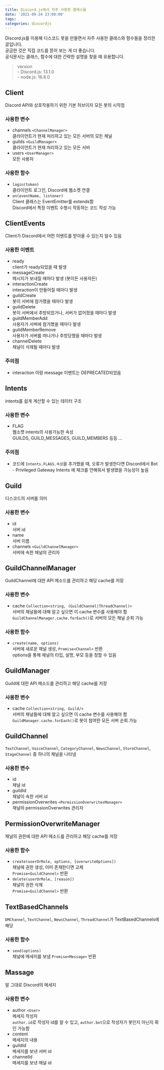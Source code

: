 ```yaml
---
title: Discord.js에서 자주 사용한 클래스들
date: '2021-09-24 23:00:00'
tags:
categories: discordjs
---
```


Discord.js를 이용해 디스코드 봇을 만들면서 자주 사용한 클래스와 함수들을 정리한 글입니다.  
궁금한 것은 직접 코드를 뜯어 보는 게 더 좋습니다.  
공식문서는 클래스, 함수에 대한 간략한 설명을 찾을 때 유용합니다.

> version  
> \- Discord.js: 13.1.0  
> \- node.js: 16.8.0

## Client

Discord API와 상호작용하기 위한 기본 허브이자 모든 봇의 시작점

### 사용한 변수

- channels `<ChannelManager>`  
   클라이언트가 현재 처리하고 있는 모든 서버의 모든 채널
- guilds `<GuildManager>`  
  클라이언트가 현재 처리하고 있는 모든 서버
- users `<UserManager>`  
  모든 사용자

### 사용한 함수

- `login(token)`  
  클라이언트 로그인, Discord에 웹소켓 연결
- `on(eventName, listener)`  
  Client 클래스는 EventEmitter를 extends함  
  Discord에서 특정 이벤트 수행시 작동하는 코드 작성 가능

## ClientEvents

Client가 Discord에서 어떤 이벤트를 받아올 수 있는지 알수 있음

### 사용한 이벤트

- ready  
  client가 ready되었을 때 발생
- messageCreate  
  메시지가 보내질 때마다 발생 (봇이든 사용자든)
- interactionCreate  
  interaction이 만들어질 때마다 발생
- guildCreate  
  봇이 서버에 참가했을 때마다 발생
- guildDelete  
  봇이 서버에서 추방되었거나, 서버가 없어졌을 때마다 발생
- guildMemberAdd  
  사용자가 서버에 참가했을 때마다 발생
- guildMemberRemove  
  사용자가 서버를 떠나거나 추방당했을 때마다 발생
- channelDelete  
  채널이 삭제될 때마다 발생

### 주의점

- interaction 이랑 message 이벤트는 DEPRECATED되었음

## Intents

intents를 쉽게 계산할 수 있는 데이터 구조

### 사용한 변수

- FLAG  
  웹소켓 intents의 사용가능한 속성  
  GUILDS, GUILD_MESSAGES, GUILD_MEMBERS 등등 ...

### 주의점

- 코드에 `Intents.FLAGS.속성`을 추가했을 때, 오류가 발생한다면 Discord에서 Bot - Privileged Gateway Intents 에 체크를 안해줘서 발생했을 가능성이 높음

## Guild

디스코드의 서버를 의미

### 사용한 변수

- id  
  서버 id
- name  
  서버 이름
- channels `<GuildChannelManager>`  
  서버에 속한 채널의 관리자

## GuildChannelManager

GuildChannel에 대한 API 메소드를 관리하고 해당 cache를 저장

### 사용한 변수

- cache `Collection<string, (GuildChannel|ThreadChannel)>`  
  서버의 채널들에 대해 알고 싶으면 이 cache 변수를 사용해야 함  
  `GuildChannelManager.cache.forEach()`로 서버의 모든 채널 순회 가능

### 사용한 함수

- `create(name, options)`  
  서버에 새로운 채널 생성, `Promise<Channel>` 반환  
  options을 통해 채널의 타입, 설명, 부모 등을 정할 수 있음

## GuildManager

Guild에 대한 API 메소드를 관리하고 해당 cache를 저장

### 사용한 변수

- cache `Collection<string, Guild/>`  
  서버의 채널들에 대해 알고 싶으면 이 cache 변수를 사용해야 함  
  `GuildManager.cache.forEach()`로 봇이 참여한 모든 서버 순회 가능

## GuildChannel

`TextChannel`, `VoiceChannel`, `CategoryChannel`, `NewsChannel`, `StoreChannel`, `StageChannel` 중 하나의 채널을 나타냄

### 사용한 변수

- id  
  채널 id
- guildId  
  채널이 속한 서버 id
- permissionOverwrites `<PermissionOverwritesManager>`  
  채널의 permissionOverwrites 관리자

## PermissionOverwriteManager

채널의 권한에 대한 API 메소드를 관리하고 해당 cache를 저장

### 사용한 함수

- `create(userOrRole, options, [overwriteOptions])`  
  채널에 권한 생성, 이미 존재한다면 교체  
  `Promise<GuildChannel>` 반환
- `delete(userOrRole, [reason])`  
  채널의 권한 삭제  
  `Promise<GuildChannel>` 반환

## TextBasedChannels

`DMChannel`, `TextChannel`, `NewsChannel`, `ThreadChannel`가 TextBasedChannels에 해당

### 사용한 함수

- `send(options)`  
  채널에 메세지를 보냄
  `Promise<Message>` 반환

## Massage

말 그대로 Discord의 메세지

### 사용한 변수

- author `<User>`  
  메세지 작성자  
  `author.id`로 작성자 id를 알 수 있고, `author.bot`으로 작성자가 봇인지 아닌지 확인 가능함
- content  
  메세지의 내용
- guildId  
  메세지를 보낸 서버 id
- channelId  
  메세지를 보낸 채널 id

```toc

```
